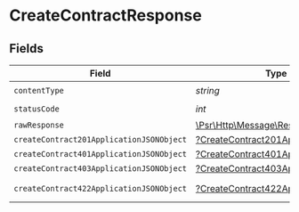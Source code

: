 # CreateContractResponse


## Fields

| Field                                                                                                        | Type                                                                                                         | Required                                                                                                     | Description                                                                                                  |
| ------------------------------------------------------------------------------------------------------------ | ------------------------------------------------------------------------------------------------------------ | ------------------------------------------------------------------------------------------------------------ | ------------------------------------------------------------------------------------------------------------ |
| `contentType`                                                                                                | *string*                                                                                                     | :heavy_check_mark:                                                                                           | N/A                                                                                                          |
| `statusCode`                                                                                                 | *int*                                                                                                        | :heavy_check_mark:                                                                                           | N/A                                                                                                          |
| `rawResponse`                                                                                                | [\Psr\Http\Message\ResponseInterface](https://www.php-fig.org/psr/psr-7/#33-psrhttpmessageresponseinterface) | :heavy_minus_sign:                                                                                           | N/A                                                                                                          |
| `createContract201ApplicationJSONObject`                                                                     | [?CreateContract201ApplicationJSON](../../models/operations/CreateContract201ApplicationJSON.md)             | :heavy_minus_sign:                                                                                           | Created                                                                                                      |
| `createContract401ApplicationJSONObject`                                                                     | [?CreateContract401ApplicationJSON](../../models/operations/CreateContract401ApplicationJSON.md)             | :heavy_minus_sign:                                                                                           | Unauthenticated                                                                                              |
| `createContract403ApplicationJSONObject`                                                                     | [?CreateContract403ApplicationJSON](../../models/operations/CreateContract403ApplicationJSON.md)             | :heavy_minus_sign:                                                                                           | Forbidden                                                                                                    |
| `createContract422ApplicationJSONObject`                                                                     | [?CreateContract422ApplicationJSON](../../models/operations/CreateContract422ApplicationJSON.md)             | :heavy_minus_sign:                                                                                           | Invalid data posted                                                                                          |